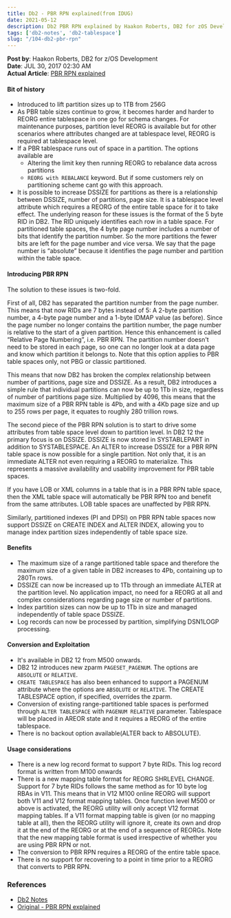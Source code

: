 ```yaml
---
title: Db2 - PBR RPN explained(from IDUG)
date: 2021-05-12
description: Db2 PBR RPN explained by Haakon Roberts, DB2 for zOS Development
tags: ['db2-notes', 'db2-tablespace']
slug: "/104-db2-pbr-rpn"
---
```


**Post by**: Haakon Roberts, DB2 for z/OS Development      
**Date**: JUL 30, 2017 02:30 AM      
**Actual Article**: [PBR RPN explained](https://www.idug.org/browse/blogs/blogviewer?blogkey=548357ab-0a83-4e07-bff8-82de62ab079e)

#### Bit of history 

* Introduced to lift partition sizes up to 1TB from 256G
* As PBR table sizes continue to grow, it becomes harder and harder to REORG entire tablespace in one go for schema changes. For maintenance purposes, partition level REORG is available but for other scenarios where attributes changed are at tablespace level, REORG is required at tablespace level. 
* If a PBR tablespace runs out of space in a partition. The options available are 
  - Altering the limit key then running REORG to rebalance data across partitions  
  - `REORG with REBALANCE` keyword. But if some customers rely on partitioning scheme cant go with this approach. 
* It is possible to increase DSSIZE for partitions as there is a relationship between DSSIZE, number of partitions, page size. It is a tablespace level attribute which requires a REORG of the entire table space for it to take effect. The underlying reason for these issues is the format of the 5 byte RID in DB2. The RID uniquely identifies each row in a table space. For partitioned table spaces, the 4 byte page number includes a number of bits that identify the partition number. So the more partitions the fewer bits are left for the page number and vice versa. We say that the page number is “absolute” because it identifies the page number and partition within the table space.

#### Introducing PBR RPN

The solution to these issues is two-fold.

First of all, DB2 has separated the partition number from the page number. This means that now RIDs are 7 bytes instead of 5: A 2-byte partition number, a 4-byte page number and a 1-byte IDMAP value (as before). Since the page number no longer contains the partition number, the page number is relative to the start of a given partition. Hence this enhancement is called “Relative Page Numbering”, i.e. PBR RPN. The partition number doesn't need to be stored in each page, so one can no longer look at a data page and know which partition it belongs to. Note that this option applies to PBR table spaces only, not PBG or classic partitioned.

This means that now DB2 has broken the complex relationship between number of partitions, page size and DSSIZE. As a result, DB2 introduces a simple rule that individual partitions can now be up to 1Tb in size, regardless of number of partitions page size. Multiplied by 4096, this means that the maximum size of a PBR RPN table is 4Pb, and with a 4Kb page size and up to 255 rows per page, it equates to roughly 280 trillion rows.

The second piece of the PBR RPN solution is to start to drive some attributes from table space level down to partition level. In DB2 12 the primary focus is on DSSIZE. DSSIZE is now stored in SYSTABLEPART in addition to SYSTABLESPACE. An ALTER to increase DSSIZE for a PBR RPN table space is now possible for a single partition. Not only that, it is an immediate ALTER not even requiring a REORG to materialize. This represents a massive availability and usability improvement for PBR table spaces.

If you have LOB or XML columns in a table that is in a PBR RPN table space, then the XML table space will automatically be PBR RPN too and benefit from the same attributes. LOB table spaces are unaffected by PBR RPN.

Similarly, partitioned indexes (PI and DPSI) on PBR RPN table spaces now support DSSIZE on CREATE INDEX and ALTER INDEX, allowing you to manage index partition sizes independently of table space size.

#### Benefits

* The maximum size of a range partitioned table space and therefore the maximum size of a given table in DB2 increases to 4Pb, containing up to 280Tn rows.
* DSSIZE can now be increased up to 1Tb through an immediate ALTER at the partition level. No application impact, no need for a REORG at all and complex considerations regarding page size or number of partitions.
* Index partition sizes can now be up to 1Tb in size and managed independently of table space DSSIZE.
* Log records can now be processed by partition, simplifying DSN1LOGP processing.

#### Conversion and Exploitation

* It's available in DB2 12 from M500 onwards.
* DB2 12 introduces new zparm `PAGESET_PAGENUM`. The options are `ABSOLUTE` or `RELATIVE`.
* `CREATE TABLESPACE` has also been enhanced to support a PAGENUM attribute where the options are `ABSOLUTE` or `RELATIVE`. The CREATE TABLESPACE option, if specified, overrides the zparm.
* Conversion of existing range-partitioned table spaces is performed through `ALTER TABLESPACE` with `PAGENUM RELATIVE` parameter. Tablespace will be placed in AREOR state and it requires a REORG of the entire tablespace.
* There is no backout option available(ALTER back to ABSOLUTE). 

#### Usage considerations
* There is a new log record format to support 7 byte RIDs. This log record format is written from M100 onwards
* There is a new mapping table format for REORG SHRLEVEL CHANGE. Support for 7 byte RIDs follows the same method as for 10 byte log RBAs in V11. This means that in V12 M100 online REORG will support both V11 and V12 format mapping tables. Once function level M500 or above is activated, the REORG utility will only accept V12 format mapping tables. If a V11 format mapping table is given (or no mapping table at all), then the REORG utility will ignore it, create its own and drop it at the end of the REORG or at the end of a sequence of REORGs. Note that the new mapping table format is used irrespective of whether you are using PBR RPN or not.
* The conversion to PBR RPN requires a REORG of the entire table space.
* There is no support for recovering to a point in time prior to a REORG that converts to PBR RPN.

### References
* [Db2 Notes](105-db2-notes)
* [Original - PBR RPN explained](https://www.idug.org/browse/blogs/blogviewer?blogkey=548357ab-0a83-4e07-bff8-82de62ab079e)